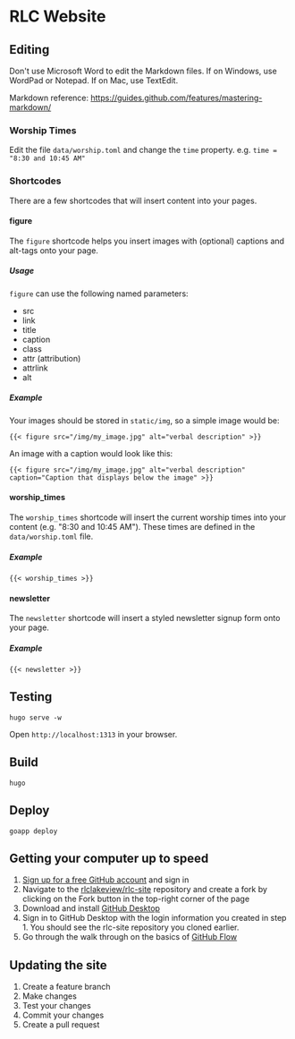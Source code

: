 # RLC Website

## Editing

Don't use Microsoft Word to edit the Markdown files. If on Windows, use WordPad or Notepad. If on Mac, use TextEdit.

Markdown reference: https://guides.github.com/features/mastering-markdown/

### Worship Times

Edit the file `data/worship.toml` and change the `time` property. e.g. `time = "8:30 and 10:45 AM"`

### Shortcodes

There are a few shortcodes that will insert content into your pages.

#### figure

The `figure` shortcode helps you insert images with (optional) captions and alt-tags onto your page.

##### Usage

`figure` can use the following named parameters:

* src
* link
* title
* caption
* class
* attr (attribution)
* attrlink
* alt

##### Example

Your images should be stored in `static/img`, so a simple image would be:

    {{< figure src="/img/my_image.jpg" alt="verbal description" >}}

An image with a caption would look like this:

    {{< figure src="/img/my_image.jpg" alt="verbal description" caption="Caption that displays below the image" >}}
	
#### worship_times

The `worship_times` shortcode will insert the current worship times into your content (e.g. "8:30 and 10:45 AM"). These times are defined in the `data/worship.toml` file.

##### Example

    {{< worship_times >}}

#### newsletter

The `newsletter` shortcode will insert a styled newsletter signup form onto your page.

##### Example

    {{< newsletter >}}


## Testing

	hugo serve -w

Open `http://localhost:1313` in your browser.

## Build

	hugo

## Deploy

	goapp deploy


## Getting your computer up to speed

1. [Sign up for a free GitHub account](https://github.com/join) and sign in
2. Navigate to the [rlclakeview/rlc-site](https://github.com/rlclakeview/rlc-site) repository and create a fork by clicking on the Fork button in the top-right corner of the page
3. Download and install [GitHub Desktop](https://desktop.github.com)
4. Sign in to GitHub Desktop with the login information you created in step 1. You should see the rlc-site repository you cloned earlier.
5. Go through the walk through on the basics of [GitHub Flow](https://guides.github.com/introduction/flow/)

## Updating the site

1. Create a feature branch
2. Make changes
3. Test your changes
4. Commit your changes
5. Create a pull request
